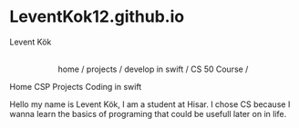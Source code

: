 # LeventKok12.github.io

Levent Kök
<p align="center">
<br>
<href="https//LeventKok12.github.io"/>home</a> /
<href="https//LeventKok12.github.io/PROJECTS.md"/>projects</a> /
<href="https//LeventKok12.github.io/develop in swift.md"/>develop in swift</a> /
<href="https//LeventKok12.github.io/CS 50 Course.md"/>CS 50 Course</a> /

  
<br>
</p>
<p align="center">

Home CSP Projects Coding in swift
</p>
Hello my name is Levent Kök, I am a student at Hisar.
I chose CS because I wanna learn the basics of programing that could be usefull later on in life. 
